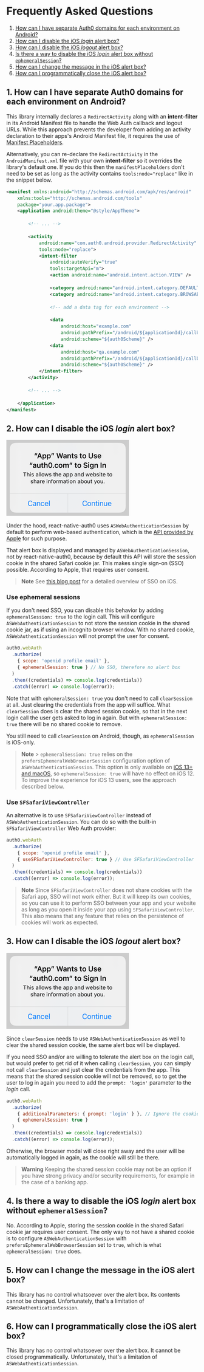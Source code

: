 # Frequently Asked Questions

1. [How can I have separate Auth0 domains for each environment on Android?](#1-how-can-i-have-separate-auth0-domains-for-each-environment-on-android)
2. [How can I disable the iOS _login_ alert box?](#2-how-can-i-disable-the-ios-login-alert-box)
3. [How can I disable the iOS _logout_ alert box?](#3-how-can-i-disable-the-ios-logout-alert-box)
4. [Is there a way to disable the iOS _login_ alert box without `ephemeralSession`?](#4-is-there-a-way-to-disable-the-ios-login-alert-box-without-ephemeralsession)
5. [How can I change the message in the iOS alert box?](#5-how-can-i-change-the-message-in-the-ios-alert-box)
6. [How can I programmatically close the iOS alert box?](#6-how-can-i-programmatically-close-the-ios-alert-box)

## 1. How can I have separate Auth0 domains for each environment on Android?

This library internally declares a `RedirectActivity` along with an **intent-filter** in its Android Manifest file to handle the Web Auth callback and logout URLs. While this approach prevents the developer from adding an activity declaration to their apps's Android Manifest file, it requires the use of [Manifest Placeholders](https://developer.android.com/studio/build/manage-manifests#inject_build_variables_into_the_manifest).

Alternatively, you can re-declare the `RedirectActivity` in the `AndroidManifest.xml` file with your own **intent-filter** so it overrides the library's default one. If you do this then the `manifestPlaceholders` don't need to be set as long as the activity contains `tools:node="replace"` like in the snippet below.

```xml
<manifest xmlns:android="http://schemas.android.com/apk/res/android"
    xmlns:tools="http://schemas.android.com/tools"
    package="your.app.package">
    <application android:theme="@style/AppTheme">

        <!-- ... -->

        <activity
            android:name="com.auth0.android.provider.RedirectActivity"
            tools:node="replace">
            <intent-filter
                android:autoVerify="true"
                tools:targetApi="m">
                <action android:name="android.intent.action.VIEW" />

                <category android:name="android.intent.category.DEFAULT" />
                <category android:name="android.intent.category.BROWSABLE" />

                <!-- add a data tag for each environment -->

                <data
                    android:host="example.com"
                    android:pathPrefix="/android/${applicationId}/callback"
                    android:scheme="${auth0Scheme}" />
                <data
                    android:host="qa.example.com"
                    android:pathPrefix="/android/${applicationId}/callback"
                    android:scheme="${auth0Scheme}" />
            </intent-filter>
        </activity>

        <!-- ... -->

    </application>
</manifest>
```

## 2. How can I disable the iOS _login_ alert box?

![ios-sso-alert](assets/ios-sso-alert.png)

Under the hood, react-native-auth0 uses `ASWebAuthenticationSession` by default to perform web-based authentication, which is the [API provided by Apple](https://developer.apple.com/documentation/authenticationservices/aswebauthenticationsession) for such purpose.

That alert box is displayed and managed by `ASWebAuthenticationSession`, not by react-native-auth0, because by default this API will store the session cookie in the shared Safari cookie jar. This makes single sign-on (SSO) possible. According to Apple, that requires user consent.

> **Note**
> See [this blog post](https://developer.okta.com/blog/2022/01/13/mobile-sso) for a detailed overview of SSO on iOS.

### Use ephemeral sessions

If you don't need SSO, you can disable this behavior by adding `ephemeralSession: true` to the login call. This will configure `ASWebAuthenticationSession` to not store the session cookie in the shared cookie jar, as if using an incognito browser window. With no shared cookie, `ASWebAuthenticationSession` will not prompt the user for consent.

```js
auth0.webAuth
  .authorize(
    { scope: 'openid profile email' },
    { ephemeralSession: true } // No SSO, therefore no alert box
  )
  .then((credentials) => console.log(credentials))
  .catch((error) => console.log(error));
```

Note that with `ephemeralSession: true` you don't need to call `clearSession` at all. Just clearing the credentials from the app will suffice. What `clearSession` does is clear the shared session cookie, so that in the next login call the user gets asked to log in again. But with `ephemeralSession: true` there will be no shared cookie to remove.

You still need to call `clearSession` on Android, though, as `ephemeralSession` is iOS-only.

> **Note** > `ephemeralSession: true` relies on the `prefersEphemeralWebBrowserSession` configuration option of `ASWebAuthenticationSession`. This option is only available on [iOS 13+ and macOS](https://developer.apple.com/documentation/authenticationservices/aswebauthenticationsession/3237231-prefersephemeralwebbrowsersessio), so `ephemeralSession: true` will have no effect on iOS 12. To improve the experience for iOS 13 users, see the approach described below.

### Use `SFSafariViewController`

An alternative is to use `SFSafariViewController` instead of `ASWebAuthenticationSession`. You can do so with the built-in `SFSafariViewController` Web Auth provider:

```js
auth0.webAuth
  .authorize(
    { scope: 'openid profile email' },
    { useSFSafariViewController: true } // Use SFSafariViewController
  )
  .then((credentials) => console.log(credentials))
  .catch((error) => console.log(error));
```

> **Note**
> Since `SFSafariViewController` does not share cookies with the Safari app, SSO will not work either. But it will keep its own cookies, so you can use it to perform SSO between your app and your website as long as you open it inside your app using `SFSafariViewController`. This also means that any feature that relies on the persistence of cookies will work as expected.

## 3. How can I disable the iOS _logout_ alert box?

![ios-sso-alert](assets/ios-sso-alert.png)

Since `clearSession` needs to use `ASWebAuthenticationSession` as well to clear the shared session cookie, the same alert box will be displayed.

If you need SSO and/or are willing to tolerate the alert box on the login call, but would prefer to get rid of it when calling `clearSession`, you can simply not call `clearSession` and just clear the credentials from the app. This means that the shared session cookie will not be removed, so to get the user to log in again you need to add the `prompt: 'login'` parameter to the _login_ call.

```js
auth0.webAuth
  .authorize(
    { additionalParameters: { prompt: 'login' } }, // Ignore the cookie (if present) and show the login page
    { ephemeralSession: true }
  )
  .then((credentials) => console.log(credentials))
  .catch((error) => console.log(error));
```

Otherwise, the browser modal will close right away and the user will be automatically logged in again, as the cookie will still be there.

> **Warning**
> Keeping the shared session cookie may not be an option if you have strong privacy and/or security requirements, for example in the case of a banking app.

## 4. Is there a way to disable the iOS _login_ alert box without `ephemeralSession`?

No. According to Apple, storing the session cookie in the shared Safari cookie jar requires user consent. The only way to not have a shared cookie is to configure `ASWebAuthenticationSession` with `prefersEphemeralWebBrowserSession` set to `true`, which is what `ephemeralSession: true` does.

## 5. How can I change the message in the iOS alert box?

This library has no control whatsoever over the alert box. Its contents cannot be changed. Unfortunately, that's a limitation of `ASWebAuthenticationSession`.

## 6. How can I programmatically close the iOS alert box?

This library has no control whatsoever over the alert box. It cannot be closed programmatically. Unfortunately, that's a limitation of `ASWebAuthenticationSession`.
